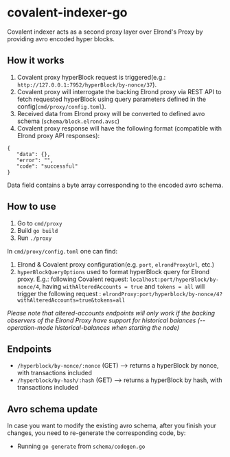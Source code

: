 # covalent-indexer-go

Covalent indexer acts as a second proxy layer over Elrond's Proxy by providing avro encoded hyper blocks.

## How it works

1. Covalent proxy hyperBlock request is triggered(e.g.: `http://127.0.0.1:7952/hyperBlock/by-nonce/37`).
2. Covalent proxy will interrogate the backing Elrond proxy via REST API to fetch requested hyperBlock using query
   parameters defined in the config(`cmd/proxy/config.toml`).
3. Received data from Elrond proxy will be converted to defined avro schema (`schema/block.elrond.avsc`)
4. Covalent proxy response will have the following format (compatible with Elrond proxy API responses):

```  
{
   "data": {},
   "error": "",
   "code": "successful"
}
```

Data field contains a byte array corresponding to the encoded avro schema.

## How to use

1. Go to `cmd/proxy`
2. Build `go build`
3. Run `./proxy`

In `cmd/proxy/config.toml` one can find:

1. Elrond & Covalent proxy configuration(e.g. `port`, `elrondProxyUrl`, etc.)
2. `hyperBlockQueryOptions` used to format hyperBlock query for Elrond proxy. E.g.: following Covalent
   request: `localhost:port/hyperBlock/by-nonce/4`, having `withAlteredAccounts = true` and `tokens = all` will trigger
   the following request : `elrondProxy:port/hyperblock/by-nonce/4?withAlteredAccounts=true&tokens=all`

_Please note that altered-accounts endpoints will only work if the backing observers of the Elrond Proxy have support
for historical balances (--operation-mode historical-balances when starting the node)_

## Endpoints

- `/hyperblock/by-nonce/:nonce` (GET) --> returns a hyperBlock by nonce, with transactions included
- `/hyperblock/by-hash/:hash` (GET) --> returns a hyperBlock by hash, with transactions included

## Avro schema update

In case you want to modify the existing avro schema, after you finish your changes, you need to re-generate the
corresponding code, by:

- Running `go generate` from `schema/codegen.go`
